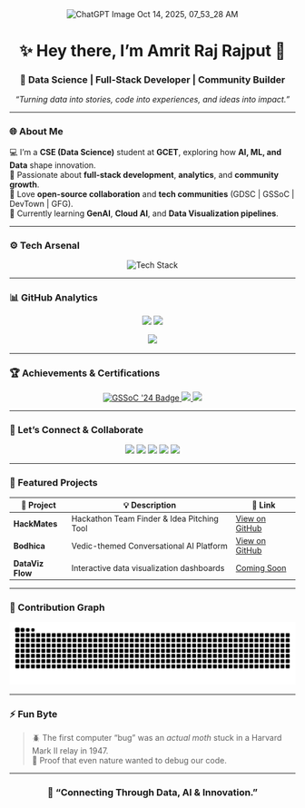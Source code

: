 <!--
Hello! I've reorganized and cleaned up your README for a more professional and impactful presentation.
Here are some of the key changes:

Improved Structure: Sections are more clearly defined with better headings.

Cleaner Layout: Removed unnecessary line breaks and used Markdown tables for better alignment of skills and stats.

Concise Introduction: Your intro is now more scannable and placed next to the coding GIF for a dynamic look.<img width="1536" height="1024" alt="Innovating Through Data and Technology" src="https://github.com/user-attachments/assets/a1b393fd-8aef-4d9c-8296-e775d6b8d971" />


Consistent Formatting: Switched to primarily using Markdown for better readability and maintenance.
-->

<div align="center">
  <img width="100%%" height="924" alt="ChatGPT Image Oct 14, 2025, 07_53_28 AM" src="https://github.com/user-attachments/assets/a53600bc-7571-4d4f-aec5-18456b3f2245" />
</div>
<!-- 🌟 Amrit Raj Rajput – Futuristic & Calm-Tech GitHub Profile  -->

<h1 align="center">  
✨ Hey there, I’m <b>Amrit Raj Rajput</b> 👋  
</h1>

<h3 align="center">  
🚀 Data Science | Full-Stack Developer | Community Builder  
</h3>

<p align="center">
<em>“Turning data into stories, code into experiences, and ideas into impact.”</em>
</p>

---

### 🌐 About Me  

💻 I’m a **CSE (Data Science)** student at **GCET**, exploring how **AI, ML, and Data** shape innovation.  
🌱 Passionate about **full-stack development**, **analytics**, and **community growth**.  
🤝 Love **open-source collaboration** and **tech communities** (GDSC | GSSoC | DevTown | GFG).  
🎯 Currently learning **GenAI**, **Cloud AI**, and **Data Visualization pipelines**.  

---

### ⚙️ Tech Arsenal  

<div align="center">

![Tech Stack](https://skillicons.dev/icons?i=python,cpp,js,react,nodejs,express,mongodb,html,css,git,figma,canva)

</div>

---

### 📊 GitHub Analytics  

<p align="center">
<img src="https://github-readme-stats.vercel.app/api?username=amritrajrajput&show_icons=true&theme=vision-friendly-dark&hide_border=true" height="165" />
<img src="https://github-readme-streak-stats.herokuapp.com/?user=amritrajrajput&theme=merko&hide_border=true" height="165" />
</p>

<p align="center">
<img src="https://github-readme-stats.vercel.app/api/top-langs/?username=amritrajrajput&layout=compact&theme=merko&hide_border=true" height="165" />
</p>

---

### 🏆 Achievements & Certifications  

<p align="center">
  <a href="https://gssoc.girlscript.tech/leaderboard">
    <img src="https://raw.githubusercontent.com/GSSoC24/Postman-Challenge/main/docs/assets/Postman%20White.png" width="90px" alt="GSSoC '24 Badge"/>
  </a>
  <a href="https://trainings.internshala.com/">
    <img src="https://img.shields.io/badge/Internshala%20Student%20Partner-ISP-blue?style=for-the-badge&logo=internshala" height="30px" />
  </a>
  <a href="https://www.geeksforgeeks.org/">
    <img src="https://img.shields.io/badge/GeeksforGeeks%20Data%20Analyst%20Workshop-darkgreen?style=for-the-badge&logo=geeksforgeeks&logoColor=white" height="30px" />
  </a>
</p>

---

### 💬 Let’s Connect & Collaborate  

<p align="center">
<a href="https://www.linkedin.com/in/amrit-raj-rajput-569547271/"><img src="https://img.shields.io/badge/LinkedIn-Amrit_Raj-blue?style=for-the-badge&logo=linkedin&logoColor=white" /></a>
<a href="mailto:amritrajrajput14@gmail.com"><img src="https://img.shields.io/badge/Gmail-amritrajrajput14%40gmail.com-red?style=for-the-badge&logo=gmail&logoColor=white" /></a>
<a href="https://x.com/AmritRajRa4312"><img src="https://img.shields.io/badge/Twitter-AmritRajRa4312-blue?style=for-the-badge&logo=twitter&logoColor=white" /></a>
<a href="https://www.instagram.com/amrit_raj_rajput14/"><img src="https://img.shields.io/badge/Instagram-amrit__raj__rajput14-pink?style=for-the-badge&logo=instagram&logoColor=white" /></a>
<a href="https://linktr.ee/amritrajrajput14"><img src="https://img.shields.io/badge/Linktree-Amrit_Raj-green?style=for-the-badge&logo=linktree&logoColor=white" /></a>
</p>

---

### 🧠 Featured Projects  

| 🚀 Project | 💡 Description | 🔗 Link |
|-------------|----------------|----------|
| **HackMates** | Hackathon Team Finder & Idea Pitching Tool | [View on GitHub](#) |
| **Bodhica** | Vedic-themed Conversational AI Platform | [View on GitHub](#) |
| **DataViz Flow** | Interactive data visualization dashboards | [Coming Soon](#) |

---

### 🐍 Contribution Graph  

<div align="center">
  <img src="https://raw.githubusercontent.com/amritrajrajput/amritrajrajput/output/snake.svg" alt="Snake animation" />
</div>

---

### ⚡ Fun Byte  
> 🪲 The first computer “bug” was an *actual moth* stuck in a Harvard Mark II relay in 1947.  
> 🧩 Proof that even nature wanted to debug our code.  

---

<h3 align="center">  
🌟 “Connecting Through Data, AI & Innovation.”  
</h3>
